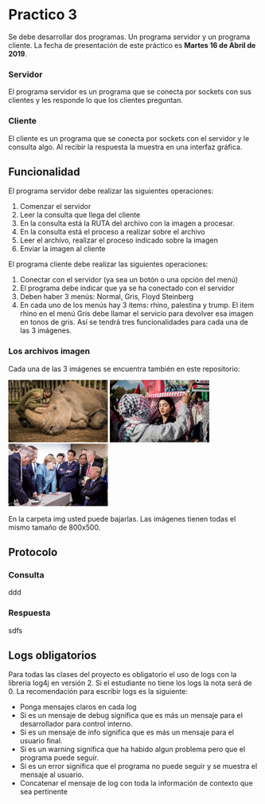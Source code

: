 # Practico 3
Se debe desarrollar dos programas. Un programa servidor y un programa 
cliente. La fecha de presentación de este práctico es 
**Martes 16 de Abril de 2019**.

### Servidor
El programa servidor es un programa que se conecta por sockets con sus 
clientes y les responde lo que los clientes preguntan.

### Cliente
El cliente es un programa que se conecta por sockets con el servidor 
y le consulta algo. Al recibir la respuesta la muestra en una interfaz 
gráfica.

## Funcionalidad
El programa servidor debe realizar las siguientes operaciones:

1. Comenzar el servidor
2. Leer la consulta que llega del cliente
3. En la consulta está la RUTA del archivo con la imagen a procesar.
4. En la consulta está el proceso a realizar sobre el archivo
5. Leer el archivo, realizar el proceso indicado sobre la imagen
6. Enviar la imagen al cliente

El programa cliente debe realizar las siguientes operaciones:

1. Conectar con el servidor (ya sea un botón o una opción del menú)
2. El programa debe indicar que ya se ha conectado con el servidor
3. Deben haber 3 menús: Normal, Gris, Floyd Steinberg
4. En cada uno de los menús hay 3 ítems: rhino, palestina y trump. El
item rhino en el menú Gris debe llamar el servicio para devolver esa 
imagen en tonos de gris. Así se tendrá tres funcionalidades para cada
una de las 3 imágenes.

### Los archivos imagen

Cada una de las 3 imágenes se encuentra también en este repositorio:

<img src="img/rhino.png" width="200" />
<img src="img/palestina.png" width="200" />
<img src="img/trump.png" width="200" />

En la carpeta img usted puede bajarlas. Las imágenes tienen todas el
mismo tamaño de 800x500.

## Protocolo

### Consulta
ddd

### Respuesta
sdfs

## Logs obligatorios
Para todas las clases del proyecto es obligatorio el uso de logs con 
la libreria log4j en versión 2. Si el estudiante no tiene los logs 
la nota será de 0. La recomendación para escribir logs es la siguiente:
 - Ponga mensajes claros en cada log
 - Si es un mensaje de debug significa que es más un mensaje para el desarrollador para control interno.
 - Si es un mensaje de info significa que es más un mensaje para el usuario final.
 - Si es un warning significa que ha habido algun problema pero que el programa puede seguir.
 - Si es un error significa que el programa no puede seguir y se muestra el mensaje al usuario.
 - Concatenar el mensaje de log con toda la información de contexto que sea pertinente

